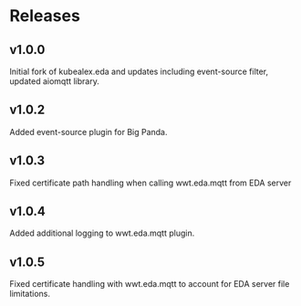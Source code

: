# Releases

## v1.0.0

Initial fork of kubealex.eda and updates including event-source filter, updated aiomqtt library.

## v1.0.2

Added event-source plugin for Big Panda.

## v1.0.3

Fixed certificate path handling when calling wwt.eda.mqtt from EDA server

## v1.0.4

Added additional logging to wwt.eda.mqtt plugin.

## v1.0.5

Fixed certificate handling with wwt.eda.mqtt to account for EDA server file limitations.
